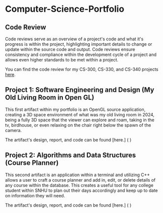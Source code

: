 # Computer-Science-Portfolio

## Code Review

Code reviews serve as an overview of a project's code and what it's progress is within the project, highlighting important details to change or update within the source code and output. Code reviews ensure consistency and compliance within the development cycle of a project and allows even higher standards to be met within a project. 

You can find the code review for my CS-300, CS-330, and CS-340 projects [here](https://www.youtube.com/watch?v=KkApOy1SuHQ).

## Project 1: Software Engineering and Design (My Old Living Room in Open GL)

This first artifact within my portfolio is an OpenGL source application, creating a 3D space environment of what was my old living room in 2024, being a fully 3D space that the viewer can explore and roam, taking in the tv, birdhouse, or even relaxing on the chair right below the spawn of the camera. 

The artifact's design, report, and code can be found [here.] ( )

## Project 2: Algorithms and Data Structures (Course Planner)

This second artifact is an application within a terminal and utilizing C++ allows a user to craft a course planner and add in, edit, or delete details of any course within the database. This creates a useful tool for any college student within SNHU to plan out their days accordingly and keep up to date on information they will need. 

The artifact's design, report, and code can be found [here.] ( )
